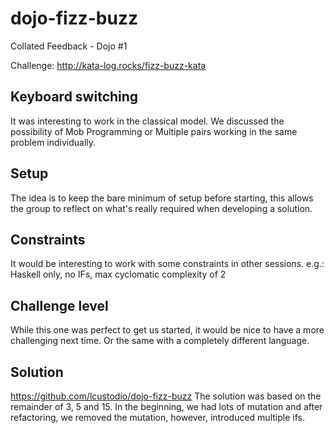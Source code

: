 # dojo-fizz-buzz

Collated Feedback - Dojo #1

Challenge: http://kata-log.rocks/fizz-buzz-kata

## Keyboard switching
It was interesting to work in the classical model.
We discussed the possibility of Mob Programming or Multiple pairs working in the same problem individually.

## Setup
The idea is to keep the bare minimum of setup before starting, this allows the group to reflect on what's really required when developing a solution.

## Constraints
It would be interesting to work with some constraints in other sessions. e.g.: Haskell only, no IFs, max cyclomatic complexity of 2

## Challenge level
While this one was perfect to get us started, it would be nice to have a more challenging next time. Or the same with a completely different language.

## Solution
https://github.com/lcustodio/dojo-fizz-buzz
The solution was based on the remainder of 3, 5 and 15.
In the beginning, we had lots of mutation and after refactoring, we removed the mutation, however, introduced multiple ifs.
